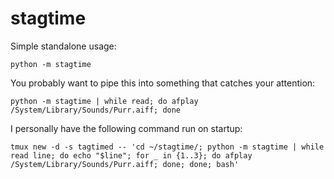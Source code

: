 # stagtime

Simple standalone usage:

    python -m stagtime

You probably want to pipe this into something that catches your attention:

    python -m stagtime | while read; do afplay /System/Library/Sounds/Purr.aiff; done

I personally have the following command run on startup:

    tmux new -d -s tagtimed -- 'cd ~/stagtime/; python -m stagtime | while read line; do echo "$line"; for _ in {1..3}; do afplay /System/Library/Sounds/Purr.aiff; done; done; bash'
